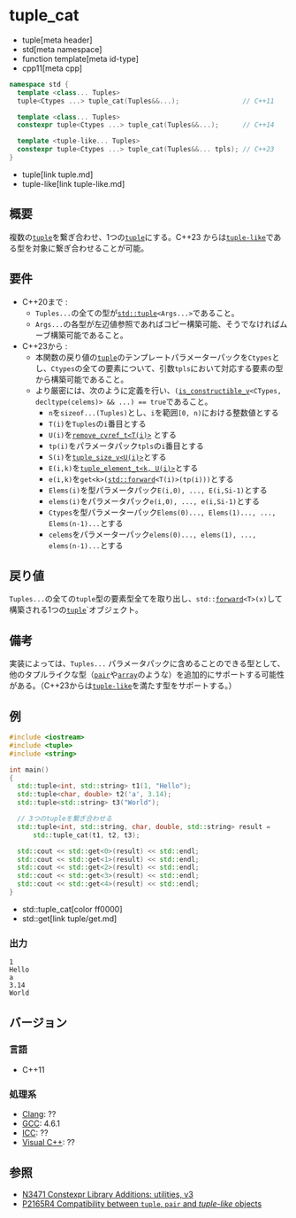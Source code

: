 # tuple_cat
* tuple[meta header]
* std[meta namespace]
* function template[meta id-type]
* cpp11[meta cpp]

```cpp
namespace std {
  template <class... Tuples>
  tuple<Ctypes ...> tuple_cat(Tuples&&...);                // C++11

  template <class... Tuples>
  constexpr tuple<Ctypes ...> tuple_cat(Tuples&&...);      // C++14

  template <tuple-like... Tuples>
  constexpr tuple<Ctypes ...> tuple_cat(Tuples&&... tpls); // C++23
}
```
* tuple[link tuple.md]
* tuple-like[link tuple-like.md]

## 概要
複数の[`tuple`](tuple.md)を繋ぎ合わせ、1つの[`tuple`](tuple.md)にする。C++23 からは[`tuple-like`](tuple-like.md)である型を対象に繋ぎ合わせることが可能。


## 要件
- C++20まで :
    - `Tuples...`の全ての型が[`std::tuple`](tuple.md)`<Args...>`であること。
    - `Args...`の各型が左辺値参照であればコピー構築可能、そうでなければムーブ構築可能であること。
- C++23から :
    - 本関数の戻り値の[`tuple`](tuple.md)のテンプレートパラメーターパックを`Ctypes`とし、`Ctypes`の全ての要素について、引数`tpls`において対応する要素の型から構築可能であること。
    - より厳密には、次のように定義を行い、`(`[`is_constructible_v`](/reference/type_traits/is_constructible.md)`<CTypes, decltype(celems)> && ...) == true`であること。
        - `n`を`sizeof...(Tuples)`とし、`i`を範囲`[0, n)`における整数値とする
        - `T(i)`を`Tuples`の`i`番目とする
        - `U(i)`を[`remove_cvref_t<T(i)>`](/reference/type_traits/remove_cvref.md) とする
        - `tp(i)`をパラメータパック`tpls`の`i`番目とする
        - `S(i)`を[`tuple_size_v<U(i)>`](/reference/tuple/tuple_size.md)とする
        - `E(i,k)`を[`tuple_element_t<k, U(i)>`](/reference/tuple/tuple_element.md)とする
        - `e(i,k)`を`get<k>(`[`std::forward`](/reference/utility/forward.md)`<T(i)>(tp(i)))`とする
        - `Elems(i)`を型パラメータパック`E(i,0), ..., E(i,Si-1)`とする
        - `elems(i)`をパラメータパック`e(i,0), ..., e(i,Si-1)`とする
        - `Ctypes`を型パラメーターパック`Elems(0)..., Elems(1)..., ..., Elems(n-1)...`とする
        - `celems`をパラメーターパック`elems(0)..., elems(1), ..., elems(n-1)...`とする


## 戻り値
`Tuples...`の全ての`tuple`型の要素型全てを取り出し、`std::`[`forward`](/reference/utility/forward.md)`<T>(x)`して構築される1つの[`tuple`](tuple.md)`オブジェクト。


## 備考
実装によっては、`Tuples...` パラメータパックに含めることのできる型として、他のタプルライクな型（[`pair`](/reference/utility/pair.md)や[`array`](/reference/array/array.md)のような）を追加的にサポートする可能性がある。（C++23からは[`tuple-like`](tuple-like.md)を満たす型をサポートする。）


## 例
```cpp example
#include <iostream>
#include <tuple>
#include <string>

int main()
{
  std::tuple<int, std::string> t1(1, "Hello");
  std::tuple<char, double> t2('a', 3.14);
  std::tuple<std::string> t3("World");

  // 3つのtupleを繋ぎ合わせる
  std::tuple<int, std::string, char, double, std::string> result =
      std::tuple_cat(t1, t2, t3);

  std::cout << std::get<0>(result) << std::endl;
  std::cout << std::get<1>(result) << std::endl;
  std::cout << std::get<2>(result) << std::endl;
  std::cout << std::get<3>(result) << std::endl;
  std::cout << std::get<4>(result) << std::endl;
}
```
* std::tuple_cat[color ff0000]
* std::get[link tuple/get.md]

### 出力
```
1
Hello
a
3.14
World
```

## バージョン
### 言語
- C++11

### 処理系
- [Clang](/implementation.md#clang): ??
- [GCC](/implementation.md#gcc): 4.6.1
- [ICC](/implementation.md#icc): ??
- [Visual C++](/implementation.md#visual_cpp): ??


## 参照
- [N3471 Constexpr Library Additions: utilities, v3](http://www.open-std.org/jtc1/sc22/wg21/docs/papers/2012/n3471.html)
- [P2165R4 Compatibility between `tuple`, `pair` and *tuple-like* objects](https://www.open-std.org/jtc1/sc22/wg21/docs/papers/2022/p2165r4.pdf)
